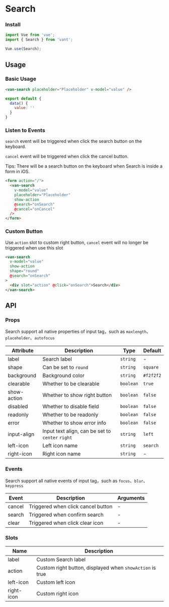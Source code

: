 # Search

### Install

``` javascript
import Vue from 'vue';
import { Search } from 'vant';

Vue.use(Search);
```

## Usage

### Basic Usage

```html
<van-search placeholder="Placeholder" v-model="value" />
```

```javascript
export default {
  data() {
    value: ''
  }
}
```

### Listen to Events

`search` event will be triggered when click the search button on the keyboard.

`cancel` event will be triggered when click the cancel button.

Tips: There will be a search button on the keyboard when Search is inside a form in iOS.

```html
<form action="/">
  <van-search
    v-model="value"
    placeholder="Placeholder"
    show-action
    @search="onSearch"
    @cancel="onCancel"
  />
</form>
```

### Custom Button

Use `action` slot to custom right button, `cancel` event will no longer be triggered when use this slot

```html
<van-search
  v-model="value"
  show-action
  shape="round"
  @search="onSearch"
>
  <div slot="action" @click="onSearch">Search</div>
</van-search>
```

## API

### Props

Search support all native properties of input tag，such as `maxlength`、`placeholder`、`autofocus`

| Attribute | Description | Type | Default |
|------|------|------|------|
| label | Search label | `string` | - |
| shape | Can be set to `round` | `string` | `square` |
| background | Background color | `string` | `#f2f2f2` |
| clearable | Whether to be clearable | `boolean` | `true` |
| show-action | Whether to show right button | `boolean` | `false` |
| disabled | Whether to disable field | `boolean` | `false` |
| readonly | Whether to be readonly | `boolean` | `false` |
| error | Whether to show error info | `boolean` | `false` |
| input-align | Input text align, can be set to `center` `right` | `string` | `left` |
| left-icon | Left icon name | `string` | `search` |
| right-icon | Right icon name | `string` | - |

### Events

Search support all native events of input tag，such as `focus`、`blur`、`keypress`

| Event | Description | Arguments |
|------|------|------|
| cancel | Triggered when click cancel button | - |
| search | Triggered when confirm search | - |
| clear | Triggered when click clear icon | - |

### Slots

| Name | Description |
|------|------|
| label | Custom Search label |
| action | Custom right button, displayed when `showAction` is true |
| left-icon | Custom left icon |
| right-icon | Custom right icon |
